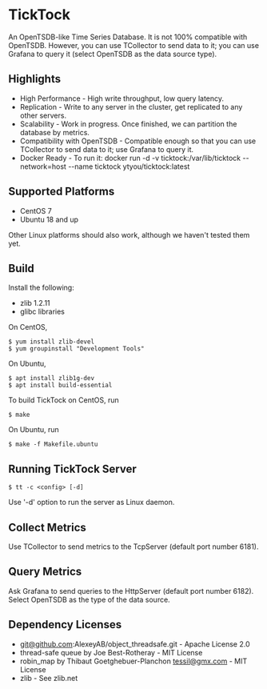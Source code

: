 # TickTock
An OpenTSDB-like Time Series Database. It is not 100% compatible with OpenTSDB.
However, you can use TCollector to send data to it; you can use Grafana to query it
(select OpenTSDB as the data source type).

Highlights
----------
* High Performance - High write throughput, low query latency.
* Replication - Write to any server in the cluster, get replicated to any other servers.
* Scalability - Work in progress. Once finished, we can partition the database by metrics.
* Compatibility with OpenTSDB - Compatible enough so that you can use TCollector to send data to it; use Grafana to query it.
* Docker Ready - To run it: docker run -d -v ticktock:/var/lib/ticktock --network=host --name ticktock ytyou/ticktock:latest

Supported Platforms
-------------------
* CentOS 7
* Ubuntu 18 and up

Other Linux platforms should also work, although we haven't tested them yet.

Build
-----
Install the following:
* zlib 1.2.11
* glibc libraries

On CentOS,
```
$ yum install zlib-devel
$ yum groupinstall "Development Tools"
```
On Ubuntu,
```
$ apt install zlib1g-dev
$ apt install build-essential
```
To build TickTock on CentOS, run
```
$ make
```
On Ubuntu, run
```
$ make -f Makefile.ubuntu
```

Running TickTock Server
-----------------------
```
$ tt -c <config> [-d]
```
Use '-d' option to run the server as Linux daemon.

Collect Metrics
---------------
Use TCollector to send metrics to the TcpServer (default port number 6181).

Query Metrics
-------------
Ask Grafana to send queries to the HttpServer (default port number 6182).
Select OpenTSDB as the type of the data source.

Dependency Licenses
-------------------
* git@github.com:AlexeyAB/object_threadsafe.git - Apache License 2.0
* thread-safe queue by Joe Best-Rotheray - MIT License
* robin_map by Thibaut Goetghebuer-Planchon <tessil@gmx.com> - MIT License
* zlib - See zlib.net
